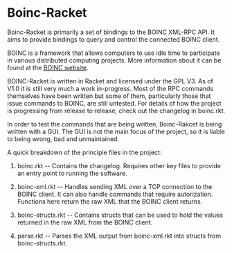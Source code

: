 # Boinc-Racket

Boinc-Racket is primarily a set of bindings to the BOINC XML-RPC API. It aims to
provide bindings to query and control the connected BOINC client.

BOINC is a framework that allows computers to use idle time to participate in
various distributed computing projects. More information about it can be found
at the [BOINC website](https://boinc.berkeley.edu/ "BOINC homepage").

BOINC-Racket is written in Racket and licensed under the GPL V3. As of V1.0 it
is still very much a work in-progress. Most of the RPC commands themselves have
been written but some of them, particularly those that issue commands to BOINC,
are still untested. For details of how the project is progressing from release
to release, check out the changelog in boinc.rkt.

In order to test the commands that are being written, Boinc-Rakcet is being
written with a GUI. The GUI is not the main focus of the project, so it is
liable to being wrong, bad and unmaintained.

A quick breakdown of the principle files in the project:

1. boinc.rkt -- Contains the changelog. Requires other key files to provide an
   entry point to running the software.

2. boinc-xml.rkt -- Handles sending XML over a TCP connection to the BOINC
   client. It can also handle commands that require autorization. Functions here
   return the raw XML that the BOINC client returns.

3. boinc-structs.rkt -- Contains structs that can be used to hold the values
   returned in the raw XML from the BOINC client.

4. parse.rkt -- Parses the XML output from boinc-xml.rkt into structs from
boinc-structs.rkt.


